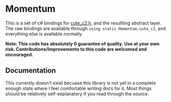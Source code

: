 ﻿# Momentum
This is a set of c# bindings for [cute_c2.h](https://github.com/RandyGaul/cute_headers/blob/master/cute_c2.h), and the resullting abstract layer.
The raw bindings are available through `using static Momentum.cute_c2`, and everything else is available normally.

**Note: This code has absolutely 0 guarantee of quality. Use at your own risk. Contributions/Improvements to this code are welcomed and encouraged.**

## Documentation
This currently doesn't exist becuase this library is not yet in a complete enough state where I feel comfortable writing docs for it.
Most things should be relatively self-explanatory if you read through the source.